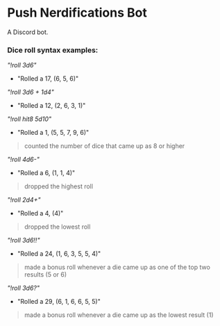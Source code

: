 # Push Nerdifications Bot
A Discord bot.

### Dice roll syntax examples:
*"!roll 3d6"*
* "Rolled a 17, (6, 5, 6)"
>
*"!roll 3d6 + 1d4"*
* "Rolled a 12, (2, 6, 3, 1)"
>

*"!roll hit8 5d10"*
* "Rolled a 1, (5, 5, 7, 9, 6)"
> counted the number of dice that came up as 8 or higher

*"!roll 4d6-"*
* "Rolled a 6, (1, 1, 4)"
> dropped the highest roll

*"!roll 2d4+"*
* "Rolled a 4, (4)"
> dropped the lowest roll

*"!roll 3d6!!"*
* "Rolled a 24, (1, 6, 3, 5, 5, 4)"
> made a bonus roll whenever a die came up as one of the top two results (5 or 6)

*"!roll 3d6?"*
* "Rolled a 29, (6, 1, 6, 6, 5, 5)"
> made a bonus roll whenever a die came up as the lowest result (1)


